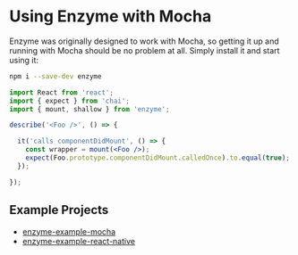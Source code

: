 # Using Enzyme with Mocha

Enzyme was originally designed to work with Mocha, so getting it up and running with Mocha should
be no problem at all. Simply install it and start using it:

```bash
npm i --save-dev enzyme
```

```jsx
import React from 'react';
import { expect } from 'chai';
import { mount, shallow } from 'enzyme';

describe('<Foo />', () => {

  it('calls componentDidMount', () => {
    const wrapper = mount(<Foo />);
    expect(Foo.prototype.componentDidMount.calledOnce).to.equal(true);
  });

});

```


## Example Projects

- [enzyme-example-mocha](https://github.com/lelandrichardson/enzyme-example-mocha)
- [enzyme-example-react-native](https://github.com/lelandrichardson/enzyme-example-react-native)
